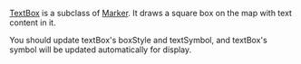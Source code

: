 [TextBox](https://maptalks.github.io/maptalks.js/api/0.x/Label.html) is a subclass of [Marker](https://maptalks.github.io/maptalks.js/api/0.x/Marker.html).  It draws a square box on the map with text content in it.

You should update textBox's boxStyle and textSymbol, and textBox's symbol will be updated automatically for display.
